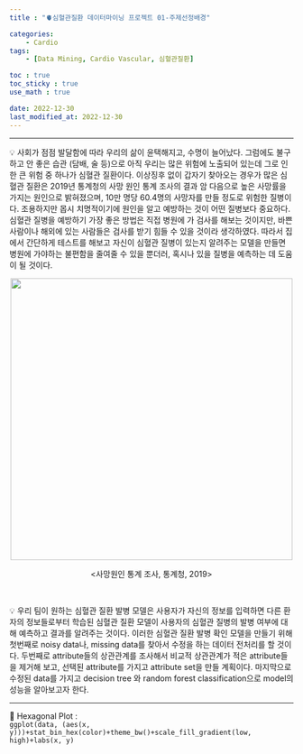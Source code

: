 ```yaml
---
title : "🫀심혈관질환 데이터마이닝 프로젝트 01-주제선정배경"

categories:
    - Cardio
tags:
    - [Data Mining, Cardio Vascular, 심혈관질환]

toc : true
toc_sticky : true 
use_math : true  

date: 2022-12-30
last_modified_at: 2022-12-30 
---  
```

* * *  

💡 사회가 점점 발달함에 따라 우리의 삶이 윤택해지고, 수명이 늘어났다. 그럼에도 불구하고 안 좋은 습관 (담배, 술 등)으로 아직 우리는 많은 위험에 노출되어 있는데 그로 인한 큰 위험 중 하나가 심혈관 질환이다. 이상징후 없이 갑자기 찾아오는 경우가 많은 심혈관 질환은 2019년 통계청의 사망 원인 통계 조사의 결과 암 다음으로 높은 사망률을 가지는 원인으로 밝혀졌으며, 10만 명당 60.4명의 사망자를 만들 정도로 위험한 질병이다. 조용하지만 몹시 치명적이기에 원인을 알고 예방하는 것이 어떤 질병보다 중요하다. 심혈관 질병을 예방하기 가장 좋은 방법은 직접 병원에 가 검사를 해보는 것이지만, 바쁜 사람이나 해외에 있는 사람들은 검사를 받기 힘들 수 있을 것이라 생각하였다. 따라서 집에서 간단하게 테스트를 해보고 자신이 심혈관 질병이 있는지 알려주는 모델을 만들면 병원에 가야하는 불편함을 줄여줄 수 있을 뿐더러, 혹시나 있을 질병을 예측하는 데 도움이 될 것이다.<br>  

<p align="center"><img src="https://user-images.githubusercontent.com/65170165/200470962-f08bc143-a80a-48f8-ab25-7766920fc2d1.jpg" width="500" /></p>  
<p align="center"><사망원인 통계 조사, 통계청, 2019></p><br>  
  
💡 우리 팀이 원하는 심혈관 질환 발병 모델은 사용자가 자신의 정보를 입력하면 다른 환자의 정보들로부터 학습된 심혈관 질환 모델이 사용자의 심혈관 질병의 발병 여부에 대해 예측하고 결과를 알려주는 것이다. 이러한 심혈관 질환 발병 확인 모델을 만들기 위해 첫번째로 noisy data나, missing data를 찾아서 수정을 하는 데이터 전처리를 할 것이다. 두번째로 attribute들의 상관관계를 조사해서 비교적 상관관계가 적은 attribute들을 제거해 보고, 선택된 attribute를 가지고 attribute set을 만들 계획이다. 마지막으로 수정된 data를 가지고 decision  tree 와 random forest classification으로 model의 성능을 알아보고자 한다.<br>  
  
***  
  
🎲 Hexagonal Plot :   
`ggplot(data, (aes(x, y)))+stat_bin_hex(color)+theme_bw()+scale_fill_gradient(low, high)+labs(x, y)`  
